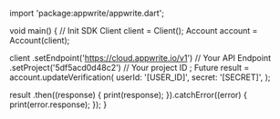 import 'package:appwrite/appwrite.dart';

void main() { // Init SDK
  Client client = Client();
  Account account = Account(client);

  client
    .setEndpoint('https://cloud.appwrite.io/v1') // Your API Endpoint
    .setProject('5df5acd0d48c2') // Your project ID
  ;
  Future result = account.updateVerification(
    userId: '[USER_ID]',
    secret: '[SECRET]',
  );

  result
    .then((response) {
      print(response);
    }).catchError((error) {
      print(error.response);
  });
}
